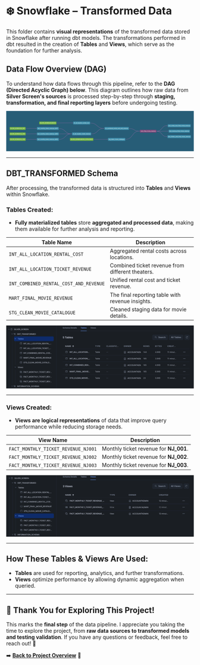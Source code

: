 # ❄️ Snowflake – Transformed Data

This folder contains **visual representations** of the transformed data stored in Snowflake after running dbt models. The transformations performed in dbt resulted in the creation of **Tables** and **Views**, which serve as the foundation for further analysis.

##  **Data Flow Overview (DAG)**
To understand how data flows through this pipeline, refer to the **DAG (Directed Acyclic Graph) below**. This diagram outlines how raw data from **Silver Screen's sources** is processed step-by-step through **staging, transformation, and final reporting layers** before undergoing testing.

![DAG - Data Flow](../DAG.png)

---
##  **DBT_TRANSFORMED Schema**
After processing, the transformed data is structured into **Tables** and **Views** within Snowflake.

###  **Tables Created:**
- **Fully materialized tables** store **aggregated and processed data**, making them available for further analysis and reporting.

| Table Name                           | Description |
|--------------------------------------|-------------|
| `INT_ALL_LOCATION_RENTAL_COST`      | Aggregated rental costs across locations. |
| `INT_ALL_LOCATION_TICKET_REVENUE`   | Combined ticket revenue from different theaters. |
| `INT_COMBINED_RENTAL_COST_AND_REVENUE` | Unified rental cost and ticket revenue. |
| `MART_FINAL_MOVIE_REVENUE`          | The final reporting table with revenue insights. |
| `STG_CLEAN_MOVIE_CATALOGUE`         | Cleaned staging data for movie details. |

![DBT Transformed Tables](DBT_TRANSFORMED(Tables).png)

---
###  **Views Created:**
- **Views are logical representations** of data that improve query performance while reducing storage needs.

| View Name                              | Description |
|--------------------------------------|-------------|
| `FACT_MONTHLY_TICKET_REVENUE_NJ001` | Monthly ticket revenue for **NJ_001**. |
| `FACT_MONTHLY_TICKET_REVENUE_NJ002` | Monthly ticket revenue for **NJ_002**. |
| `FACT_MONTHLY_TICKET_REVENUE_NJ003` | Monthly ticket revenue for **NJ_003**. |

![DBT Transformed Views](DBT_TRANSFORMED(Views).png)

---
##  **How These Tables & Views Are Used:**
- **Tables** are used for reporting, analytics, and further transformations.
- **Views** optimize performance by allowing dynamic aggregation when queried.

---

## 🎉 Thank You for Exploring This Project!
This marks the **final step** of the data pipeline. I appreciate you taking the time to explore the project, from **raw data sources to transformed models and testing validation**. If you have any questions or feedback, feel free to reach out! 🚀

➡️ **[Back to Project Overview](../README.md)** 🔗

